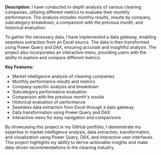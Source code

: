
**Description:**
I have conducted in-depth analysis of various cleaning companies, utilizing different metrics to evaluate their monthly performance. The analysis includes monthly results, results by company, subcategory breakdown, a comparison with the previous month, and historical evaluation.

To gather the necessary data, I have implemented a data gateway, enabling seamless extraction from an Excel source. The data is then transformed using Power Query and DAX, ensuring accurate and insightful analysis. The project also incorporates an interactive menu, providing users with the ability to explore and compare different metrics.

**Key Features:**
- Market intelligence analysis of cleaning companies
- Monthly performance results and metrics
- Company-specific analysis and breakdown
- Subcategory performance evaluation
- Comparison with the previous month's results
- Historical evaluation of performance
- Seamless data extraction from Excel through a data gateway
- Data transformation using Power Query and DAX
- Interactive menu for easy navigation and comparisons

By showcasing this project in my GitHub portfolio, I demonstrate my expertise in market intelligence analysis, data extraction, transformation, and visualization using Power Query, DAX, and interactive user interfaces. This project highlights my ability to derive actionable insights and make data-driven recommendations in the cleaning industry.
